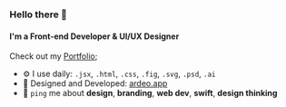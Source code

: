 ### Hello there 👋

#### I'm a Front-end Developer & UI/UX Designer

Check out my [Portfolio](https://barisgultekin.com);<br>

- ⚙️ I use daily: `.jsx`, `.html`, `.css`, `.fig`, `.svg`, `.psd`, `.ai`
- 🔨 Designed and Developed: [ardeo.app](https://ardeo.app/)
- 💬 `ping` me about **design**, **branding**, **web dev**, **swift**, **design thinking**
